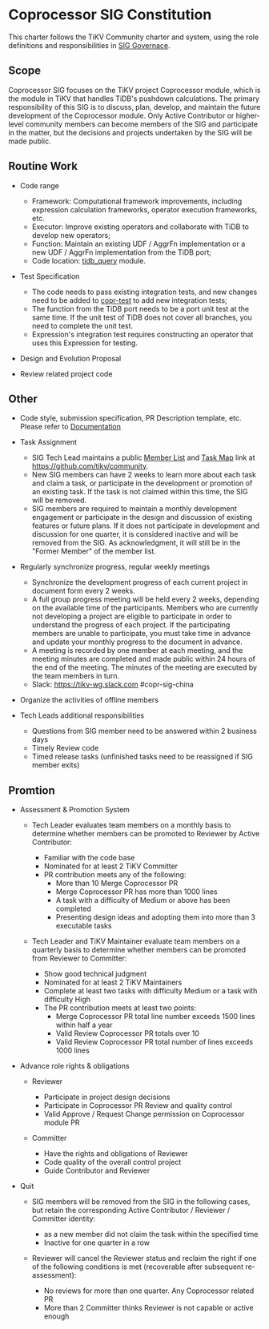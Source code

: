 # Coprocessor SIG Constitution

This charter follows the TiKV Community charter and system, using the role definitions and responsibilities in [SIG Governace](/GOVERNACE-zh_CN.md).

## Scope

Coprocessor SIG focuses on the TiKV project Coprocessor module, which is the module in TiKV that handles TiDB's pushdown calculations. The primary responsibility of this SIG is to discuss, plan, develop, and maintain the future development of the Coprocessor module. Only Active Contributor or higher-level community members can become members of the SIG and participate in the matter, but the decisions and projects undertaken by the SIG will be made public.

## Routine Work

- Code range
  - Framework: Computational framework improvements, including expression calculation frameworks, operator execution frameworks, etc.
  - Executor: Improve existing operators and collaborate with TiDB to develop new operators;
  - Function: Maintain an existing UDF / AggrFn implementation or a new UDF / AggrFn implementation from the TiDB port;
  - Code location: [tidb_query](https://github.com/tikv/tikv/tree/master/components/tidb_query) module.

- Test Specification
  - The code needs to pass existing integration tests, and new changes need to be added to [copr-test](https://github.com/tikv/copr-test) to add new integration tests;
  - The function from the TiDB port needs to be a port unit test at the same time. If the unit test of TiDB does not cover all branches, you need to complete the unit test.
  - Expression's integration test requires constructing an operator that uses this Expression for testing.

- Design and Evolution Proposal
- Review related project code

## Other

- Code style, submission specification, PR Description template, etc. Please refer to [Documentation](https://github.com/tikv/tikv/blob/master/CONTRIBUTING.md)

- Task Assignment
  - SIG Tech Lead maintains a public [Member List](./membership.md) and [Task Map](./workflow-zh_CN.md) link at https://github.com/tikv/community.
  - New SIG members can have 2 weeks to learn more about each task and claim a task, or participate in the development or promotion of an existing task. If the task is not claimed within this time, the SIG will be removed.
  - SIG members are required to maintain a monthly development engagement or participate in the design and discussion of existing features or future plans. If it does not participate in development and discussion for one quarter, it is considered inactive and will be removed from the SIG. As acknowledgment, it will still be in the "Former Member" of the member list.

- Regularly synchronize progress, regular weekly meetings
  - Synchronize the development progress of each current project in document form every 2 weeks.
  - A full group progress meeting will be held every 2 weeks, depending on the available time of the participants. Members who are currently not developing a project are eligible to participate in order to understand the progress of each project. If the participating members are unable to participate, you must take time in advance and update your monthly progress to the document in advance.
  - A meeting is recorded by one member at each meeting, and the meeting minutes are completed and made public within 24 hours of the end of the meeting. The minutes of the meeting are executed by the team members in turn.
  - Slack: https://tikv-wg.slack.com #copr-sig-china

- Organize the activities of offline members

- Tech Leads additional responsibilities
  - Questions from SIG member need to be answered within 2 business days
  - Timely Review code
  - Timed release tasks (unfinished tasks need to be reassigned if SIG member exits)


## Promtion

- Assessment & Promotion System
  - Tech Leader evaluates team members on a monthly basis to determine whether members can be promoted to Reviewer by Active Contributor:
    - Familiar with the code base
    - Nominated for at least 2 TiKV Committer
    - PR contribution meets any of the following:
      - More than 10 Merge Coprocessor PR
      - Merge Coprocessor PR has more than 1000 lines
      - A task with a difficulty of Medium or above has been completed
      - Presenting design ideas and adopting them into more than 3 executable tasks

  - Tech Leader and TiKV Maintainer evaluate team members on a quarterly basis to determine whether members can be promoted from Reviewer to Committer:
    - Show good technical judgment
    - Nominated for at least 2 TiKV Maintainers
    - Complete at least two tasks with difficulty Medium or a task with difficulty High
    - The PR contribution meets at least two points:
      - Merge Coprocessor PR total line number exceeds 1500 lines within half a year
      - Valid Review Coprocessor PR totals over 10
      - Valid Review Coprocessor PR total number of lines exceeds 1000 lines

- Advance role rights & obligations
  - Reviewer
    - Participate in project design decisions
    - Participate in Coprocessor PR Review and quality control
    - Valid Approve / Request Change permission on Coprocessor module PR

  - Committer
    - Have the rights and obligations of Reviewer
    - Code quality of the overall control project
    - Guide Contributor and Reviewer

- Quit
  - SIG members will be removed from the SIG in the following cases, but retain the corresponding Active Contributor / Reviewer / Committer identity:
    - as a new member did not claim the task within the specified time
    - Inactive for one quarter in a row

  - Reviewer will cancel the Reviewer status and reclaim the right if one of the following conditions is met (recoverable after subsequent re-assessment):
    - No reviews for more than one quarter. Any Coprocessor related PR
    - More than 2 Committer thinks Reviewer is not capable or active enough
